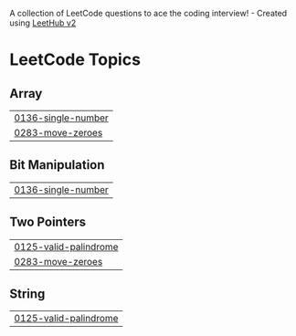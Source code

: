 A collection of LeetCode questions to ace the coding interview! - Created using [LeetHub v2](https://github.com/arunbhardwaj/LeetHub-2.0)
<!---LeetCode Topics Start-->
# LeetCode Topics
## Array
|  |
| ------- |
| [0136-single-number](https://github.com/Habeeba-Husna/Logical-questions/tree/master/0136-single-number) |
| [0283-move-zeroes](https://github.com/Habeeba-Husna/Logical-questions/tree/master/0283-move-zeroes) |
## Bit Manipulation
|  |
| ------- |
| [0136-single-number](https://github.com/Habeeba-Husna/Logical-questions/tree/master/0136-single-number) |
## Two Pointers
|  |
| ------- |
| [0125-valid-palindrome](https://github.com/Habeeba-Husna/Logical-questions/tree/master/0125-valid-palindrome) |
| [0283-move-zeroes](https://github.com/Habeeba-Husna/Logical-questions/tree/master/0283-move-zeroes) |
## String
|  |
| ------- |
| [0125-valid-palindrome](https://github.com/Habeeba-Husna/Logical-questions/tree/master/0125-valid-palindrome) |
<!---LeetCode Topics End-->